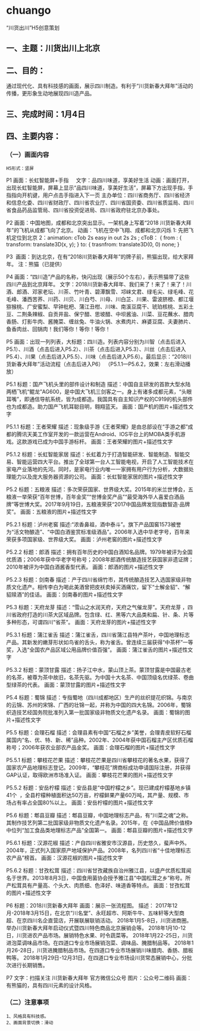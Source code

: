 # chuango
“川货出川”H5创意策划
## 一、主题：川货出川上北京
## 二、目的：
通过现代化、具有科技感的画面，展示四川制造。有利于“川货新春大拜年”活动的传播，更形象生动地展现四川造产品。
## 三、完成时间：1月4日
## 四、主要内容：
### （一）画面内容
	H5形式：竖屏
P1 画面：长虹智能屏+手指
    文字：品四川味道，享美好生活
	动画：画面打开，出现长虹智能屏，屏幕上显示“品四川味道，享美好生活”，屏幕下方出现手指，手指指向开机键，用户点击手指进入下一页
	主办单位：四川省商务厅、四川省经济和信息化委、四川省财政厅、四川省农业厅、四川省国资委、四川省质监局、四川省食品药品监管局、四川省投资促进局、四川省政府驻北京办事处。
  
P2 画面：中国地图，成都和北京突出显示。一架机身上写着“2018 川货新春大拜年”的飞机从成都飞向了北京。
	动画：飞机在空中飞翔、成都和北京闪烁
1: 先把飞机定位到北京
2：animation: cTob 2s easy in out 2s 2s ;
cToB： {
  from : {
    transform: translate3D(x, y);
  }
  to: {
    trasnfrom: translate3D(0, 0) none;
  }

P3  画面：到达北京，在有“2018川货新春大拜年”的牌子前，熊猫出现，给大家拜年。
	注：熊猫（已提供）

P4 画面：“四川造”产品的名称，快闪出现（展示50个左右），表示熊猫带了这些四川产品到北京拜年。
	文字：2018川货新春大拜年、我们来了！来了！来了！川酒、郎酒、邓家老坛、川茶、竹叶青、碧潭飘雪、邛崃文君、绿毛尖、绿毛峰、花毛峰、潘西苦荞、川药、川贝、川白芍、川母、川白芷、川果、雷波脐橙、都江堰猕猴桃、广安蜜梨、早钟枇杷、蒲江丑柑、川味、南溪豆腐干、琥珀核桃、五彩土豆、二荆条辣椒、自贡井盐、保宁醋、思坡醋、中坝酱油、川菜、豆花蘸水、腊肉香肠、灯影牛肉、酱腌菜、缠丝兔、牛油火锅、水煮肉片、麻婆豆腐、夫妻肺片、鱼香肉丝、回锅肉！我们等你！等你！等你！

P5 画面：出现一列列表，大标题：四川造。列表内容分别为川智（点击后进入P5.1）、川酒（点击后进入P5.2）、川茶（点击后进入P5.3）、川丝（点击后进入P5.4）、川果（点击后进入P5.5）、川味（点击后进入P5.6）。最后显示：“2018川货新春大拜年”活动流程（点击后进入P6）
	（P5.1.1—P5.6.2，效果：左右滑动播放）

P5.1 
	标题：国产飞机头里的部件设计和制造
	描述：中国自主研发的首款大型水陆两栖飞机“鲲龙”AG600，是中国大飞机三剑客之一。身上有诸多成都元素，“头眼耳嘴”，即通信导航系统，皆为成都造。我国具有自主知识产权的C919的机头部件也为成都造。助力国产飞机耳聪目明，翱翔蓝天。
	画面：国产机的图片+描述性文字

P5.1.1
	标题：王者荣耀
	描述：现象级手游《王者荣耀》是由总部设在“手游之都”成都的腾讯天美工作室开发的一款运营在Android、IOS平台上的MOBA类手机游戏。这款游戏已成为中国手游标杆。
	画面：王者荣耀的图片+描述性文字

P5.1.2
	标题：长虹智能家居
	描述：长虹着力于打造智能研发、智能制造、智能交易、智能运营四大平台。推出了全球第一台人工智能电视，开启了人工智能技术在家电产业落地的先河。同时，是家电行业内唯一一家拥有用户行为分析，大数据处理能力以及庞大服务器资源的公司。
	画面：长虹智能家居的图片+描述性文字

P5.2
	标题：五粮液
	描述：多次荣获国家、世界级大奖。2015年的米兰世博会，五粮液一举荣获“百年世博，百年金奖”“世博金奖产品”“最受海外华人喜爱白酒品牌”等世博大奖。2017年9月19日，五粮液荣获“2017中国品牌发现指数智造·品牌奖”。
	画面：五粮液的图片+描述性文字

P5.2.1
	标题：泸州老窖
	描述:“浓香鼻祖，酒中泰斗”。旗下产品国窖1573被誉为“活文物酿造”、“中国白酒鉴赏标准级酒品”。2006年入选中华老字号，百年来荣获多项国家级、世界级大奖。
	画面：泸州老窖的图片+描述性文字

P5.2.2
	标题：郎酒
	描述：拥有百年历史的中国白酒知名品牌。1979年被评为全国优质酒；2006年获中华老字号称号；2008年郎酒传统酿造技艺获国家非遗证牌；2010年被评为中国白酒酱香型代表。
	画面：郎酒的图片+描述性文字

P5.2.3
	标题：剑南春
	描述：产于四川省绵竹市，其传统酿造技艺入选国家级非物质文化遗产。相传李白为喝此美酒曾把皮袄卖掉买酒痛饮，留下“士解金貂”、“解貂赎酒”的佳话。
	画面：剑南春的图片+描述性文字

P5.3
	标题：天府龙芽
	描述：“雪山之水润天府，天府之气催龙芽”。天府龙芽 ，四川省政府打造的川茶大区域品牌。包含绿、红、黑等六大品类和扁、针、条、片等多种形态，可谓四川“省茶”。
	画面：天府龙芽的图片+描述性文字

P5.3.1
	标题：蒲江雀舌
	描述：蒲江雀舌，四川省蒲江县特产茶叶，中国地理标志产品。其新发的嫩芽形状如鸟雀的舌头，称为雀舌。曾连续三届获得“中茶杯”一等奖，入选“全国农产品区域公用品牌价值百强”。
	画面：蒲江雀舌的图片+描述性文字

P5.3.2
	标题：蒙顶甘露
	描述：扬子江中水，蒙山顶上茶。蒙顶甘露是中国最古老的名茶，被尊为茶中故旧，名茶先驱。为中国十大名茶、中国顶级名优绿茶、卷曲型绿茶的代表。
	画面：蒙顶甘露的图片+描述性文字

P5.4
	标题：蜀锦
	描述：专指蜀地（四川成都地区）生产的丝织提花织锦。与南京的云锦、苏州的宋锦、广西的壮锦一起，并称为中国的四大名锦。2006年，蜀锦织造技艺经国务院批准列入第一批国家级非物质文化遗产名录。
	画面：蜀锦的图片+描述性文字

P5.5
	标题：会理石榴
	描述：会理县素有中国“石榴之乡”美誉，会理青皮软籽石榴属国内“名、优、特、新、稀”品种。2002年、2004年获中国石榴主产区优质石榴称号；2006年获农业部农产品金奖。
	画面：会理石榴的图片+描述性文字

P5.5.1
	标题：攀枝花芒果
	描述：攀枝花芒果是四川省攀枝花的著名水果，获得了国家农产品地理标志登记。2009年，“攀枝花”牌商标成功申请国际注册，并获得GAP认证，取得欧洲市场准入证。
	画面：攀枝花芒果的图片+描述性文字

P5.5.2
	标题：安岳柠檬
	描述：安岳县是“中国柠檬之乡”。现已建成柠檬基地乡镇41个  ，全县柠檬种植面积达50万亩，柠檬鲜果产量60万吨，其产量、规模、市场占有率占全国80%以上。
	画面：安岳柠檬的图片+描述性文字

P5.6
	标题：郫县豆瓣
	描述：郫县豆瓣，中国地理标志产品，有“川菜之魂”之称。其制作技艺列第二批国家级非物质文化遗产名录。2015年，在《中国品牌价值榜》中位列“加工食品类地理标志产品”全国第一。
	画面：郫县豆瓣的图片+描述性文字

P5.6.1
	标题：汉源花椒
	描述：产自四川省雅安市汉源县，历史悠久，蜚声中外。2004年，正式列入国家原产地域保护产品。2008年，名列四川省“十佳地理标志农产品”榜首。
	画面：汉源花椒的图片+描述性文字

P5.6.2
	标题：甘孜松茸
	描述：四川省甘孜藏族自治州雅江县，以盛产优质松茸闻名于世界。2013年8月3日，中国食用菌协会授予雅江县“中国松茸之乡”称号。所产松茸具有产量高、个头大、肉质细、色泽好、味道香等特点。
	画面：甘孜松茸的图片+描述性文字

P6
	标题：2018川货新春大拜年
	画面：展示一张流程图。
	描述：
	2017年12月-2018年3月15日，在北京“川名堂”、永旺超市、阿斯牛牛、五味轩等大型商超、在京四川名企直营店，开展联展联销活动。
	2018年1月5-8日，川货进商圈。举办川货新春大拜年启动仪式暨四川特色商品北京展销会等。
	2018年1月10-12日，川货进农产品市场。展销特色水果、时令蔬菜等。
	2018年1月22-25日，川货进泡菜调味品市场。在四道口专业市场展销泡菜、调味品、腌腊制品等。
	2018年1月26-28日，川货进腌腊制品市场。在四道口专业市场展销川味腊肉、香肠、腊板鸭等。
	2018年1月29日-12月31日，在四道口专业市场设川货常态展销中心，分批次进行长期销售。
  
P7 文字：扫描关注 川货新春大拜年 官方微信公众号
	图片：公众号二维码
	画面：有熊猫的，具有四川元素的设计风格。
### （二）注意事项
	1、风格具有科技感。
	2、画面背景切换：滑动
